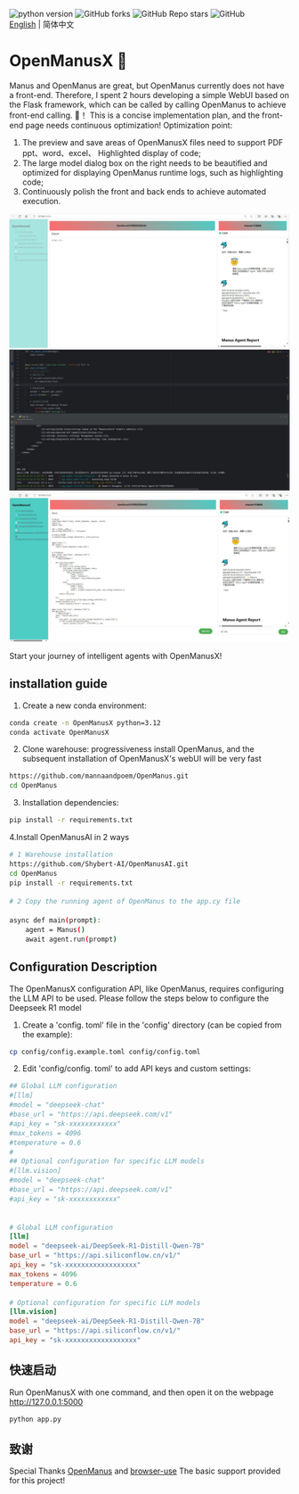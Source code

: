![python version](https://img.shields.io/badge/python-3.8+-orange.svg)
![GitHub forks](https://img.shields.io/github/forks/Shybert-AI/OpenManusAI)
![GitHub Repo stars](https://img.shields.io/github/stars/Shybert-AI/OpenManusAI)
![GitHub](https://img.shields.io/github/license/Shybert-AI/OpenManusAI)  
[English](README_zh.md) | 简体中文

# OpenManusX 🙋

Manus and OpenManus are great, but OpenManus currently does not have a front-end. Therefore, I spent 2 hours developing a simple WebUI based on the Flask framework, which can be called by calling OpenManus to achieve front-end calling. 🛫！
This is a concise implementation plan, and the front-end page needs continuous optimization! Optimization point:
1. The preview and save areas of OpenManusX files need to support PDF ppt、word、excel、 Highlighted display of code;
2. The large model dialog box on the right needs to be beautified and optimized for displaying OpenManus runtime logs, such as highlighting code;
3. Continuously polish the front and back ends to achieve automated execution.
<div align="center">
    <img src="./assets/1.jpg">
</div>
<div align="center">
    <img src="./assets/2.jpg">
</div>
<div align="center">
    <img src="./assets/3.jpg">
</div>

Start your journey of intelligent agents with OpenManusX!


## installation guide

1. Create a new conda environment:

```bash
conda create -n OpenManusX python=3.12
conda activate OpenManusX
```

2. Clone warehouse: progressiveness install OpenManus, and the subsequent installation of OpenManusX's webUI will be very fast

```bash
https://github.com/mannaandpoem/OpenManus.git
cd OpenManus
```

3. Installation dependencies:

```bash
pip install -r requirements.txt
```
4.Install OpenManusAI in 2 ways

```bash
# 1 Warehouse installation
https://github.com/Shybert-AI/OpenManusAI.git
cd OpenManus
pip install -r requirements.txt

# 2 Copy the running agent of OpenManus to the app.cy file

async def main(prompt):
    agent = Manus()
    await agent.run(prompt)

```

## Configuration Description

The OpenManusX configuration API, like OpenManus, requires configuring the LLM API to be used. Please follow the steps below to configure the Deepseek R1 model

1. Create a 'config. toml' file in the 'config' directory (can be copied from the example):

```bash
cp config/config.example.toml config/config.toml
```

2. Edit 'config/config. toml' to add API keys and custom settings:

```toml
## Global LLM configuration
#[llm]
#model = "deepseek-chat"
#base_url = "https://api.deepseek.com/v1"
#api_key = "sk-xxxxxxxxxxxx"
#max_tokens = 4096
#temperature = 0.6
#
## Optional configuration for specific LLM models
#[llm.vision]
#model = "deepseek-chat"
#base_url = "https://api.deepseek.com/v1"
#api_key = "sk-xxxxxxxxxxxx"


# Global LLM configuration
[llm]
model = "deepseek-ai/DeepSeek-R1-Distill-Qwen-7B"
base_url = "https://api.siliconflow.cn/v1/"
api_key = "sk-xxxxxxxxxxxxxxxxxx"
max_tokens = 4096
temperature = 0.6

# Optional configuration for specific LLM models
[llm.vision]
model = "deepseek-ai/DeepSeek-R1-Distill-Qwen-7B"
base_url = "https://api.siliconflow.cn/v1/"
api_key = "sk-xxxxxxxxxxxxxxxxxx"
```

## 快速启动

Run OpenManusX with one command, and then open it on the webpage http://127.0.0.1:5000

```bash
python app.py
```

## 致谢

Special Thanks [OpenManus](https://github.com/mannaandpoem/OpenManus)
and [browser-use](https://github.com/browser-use/browser-use) The basic support provided for this project!
